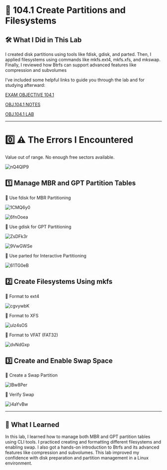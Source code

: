 # 🧪 104.1 Create Partitions and Filesystems

## 🛠️ What I Did in This Lab
I created disk partitions using tools like fdisk, gdisk, and parted. Then, I applied filesystems using commands like mkfs.ext4, mkfs.xfs, and mkswap. Finally, I reviewed how Btrfs can support advanced features like compression and subvolumes

I’ve included some helpful links to guide you through the lab and for studying afterward:

[EXAM OBJECTIVE 104.1](https://www.lpi.org/our-certifications/exam-101-102-objectives/#104.1_Create_partitions_and_filesystems)

[OBJ.104.1 NOTES]()

[OBJ.104.1 LAB]()

---

# 0️⃣ ⚠️ The Errors I Encountered
Value out of range.
No enough free sectors available.

![nQ4QlP9](https://github.com/user-attachments/assets/e574acfc-8c5b-4f57-96ab-680cedfc0db9)

## 1️⃣ Manage MBR and GPT Partition Tables
🔹 Use fdisk for MBR Partitioning

![1CMQ6y0](https://github.com/user-attachments/assets/cfe549c7-24ec-4e7f-9d51-c7f34fed9d3d)

![6fnOoea](https://github.com/user-attachments/assets/94724490-ea78-40ed-9838-437fc3471a11)

🔹 Use gdisk for GPT Partitioning

![ZsDFk3r](https://github.com/user-attachments/assets/bb62f15e-5257-4628-95a9-6d3a637c8fdf)

![9VwGWSe](https://github.com/user-attachments/assets/234f121e-c09e-4a32-a402-23b368d22102)

🔹 Use parted for Interactive Partitioning

![61TG0eB](https://github.com/user-attachments/assets/157bd36f-7a7b-481a-a985-f1d5b0d2adf5)

## 2️⃣ Create Filesystems Using mkfs
🔹 Format to ext4

![cgvywbK](https://github.com/user-attachments/assets/9c144be7-6aac-4504-ba7d-8067fdf9f13a)

🔹 Format to XFS

![ulz4sOS](https://github.com/user-attachments/assets/0694f27a-29a7-465a-a0b5-40615829f6e7)

🔹 Format to VFAT (FAT32)

![dvNdGxp](https://github.com/user-attachments/assets/29cd4aff-23fe-4ca2-b71b-345da89b7a65)

## 3️⃣ Create and Enable Swap Space
🔹 Create a Swap Partition

![lBw8Per](https://github.com/user-attachments/assets/b48f6380-dd74-4c6a-bb7b-31b6a9f3354d)

🔹 Verify Swap

![i4aYvBw](https://github.com/user-attachments/assets/ef105626-00f5-4c8c-a842-04331b00b44c)

---

## 🎯 What I Learned
In this lab, I learned how to manage both MBR and GPT partition tables using CLI tools. I practiced creating and formatting different filesystems and enabling swap. I also got a hands-on introduction to Btrfs and its advanced features like compression and subvolumes. This lab improved my confidence with disk preparation and partition management in a Linux environment. 
